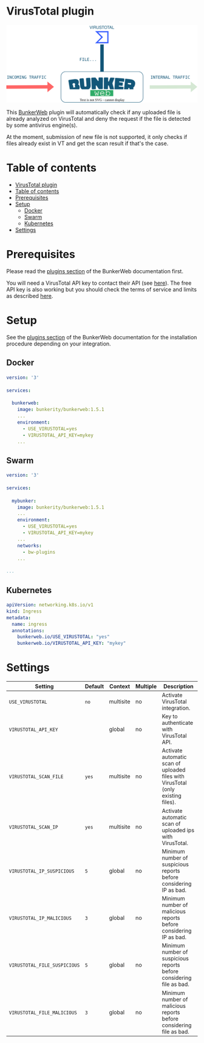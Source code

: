 # VirusTotal plugin

<p align="center">
	<img alt="BunkerWeb VirusTotal diagram" src="https://github.com/bunkerity/bunkerweb-plugins/raw/main/virustotal/docs/diagram.svg" />
</p>

This [BunkerWeb](https://www.bunkerweb.io) plugin will automatically check if any uploaded file is already analyzed on VirusTotal and deny the request if the file is detected by some antivirus engine(s).

At the moment, submission of new file is not supported, it only checks if files already exist in VT and get the scan result if that's the case.

# Table of contents

- [VirusTotal plugin](#virustotal-plugin)
- [Table of contents](#table-of-contents)
- [Prerequisites](#prerequisites)
- [Setup](#setup)
  - [Docker](#docker)
  - [Swarm](#swarm)
  - [Kubernetes](#kubernetes)
- [Settings](#settings)

# Prerequisites

Please read the [plugins section](https://docs.bunkerweb.io/latest/plugins) of the BunkerWeb documentation first.

You will need a VirusTotal API key to contact their API (see [here](https://support.virustotal.com/hc/en-us/articles/115002088769-Please-give-me-an-API-key)). The free API key is also working but you should check the terms of service and limits as described [here](https://support.virustotal.com/hc/en-us/articles/115002119845-What-is-the-difference-between-the-public-API-and-the-private-API-).

# Setup

See the [plugins section](https://docs.bunkerweb.io/latest/plugins) of the BunkerWeb documentation for the installation procedure depending on your integration.

## Docker

```yaml
version: '3'

services:

  bunkerweb:
    image: bunkerity/bunkerweb:1.5.1
    ...
    environment:
      - USE_VIRUSTOTAL=yes
      - VIRUSTOTAL_API_KEY=mykey
    ...
```

## Swarm

```yaml
version: '3'

services:

  mybunker:
    image: bunkerity/bunkerweb:1.5.1
    ...
    environment:
      - USE_VIRUSTOTAL=yes
      - VIRUSTOTAL_API_KEY=mykey
    ...
    networks:
      - bw-plugins
    ...

...
```

## Kubernetes

```yaml
apiVersion: networking.k8s.io/v1
kind: Ingress
metadata:
  name: ingress
  annotations:
    bunkerweb.io/USE_VIRUSTOTAL: "yes"
    bunkerweb.io/VIRUSTOTAL_API_KEY: "mykey"
```

# Settings

| Setting                      | Default | Context   | Multiple | Description                                                                      |
| ---------------------------- | ------- | --------- | -------- | -------------------------------------------------------------------------------- |
| `USE_VIRUSTOTAL`             | `no`    | multisite | no       | Activate VirusTotal integration.                                                 |
| `VIRUSTOTAL_API_KEY`         |         | global    | no       | Key to authenticate with VirusTotal API.                                         |
| `VIRUSTOTAL_SCAN_FILE`       | `yes`   | multisite | no       | Activate automatic scan of uploaded files with VirusTotal (only existing files). |
| `VIRUSTOTAL_SCAN_IP`         | `yes`   | multisite | no       | Activate automatic scan of uploaded ips with VirusTotal.                         |
| `VIRUSTOTAL_IP_SUSPICIOUS`   | `5`     | global    | no       | Minimum number of suspicious reports before considering IP as bad.               |
| `VIRUSTOTAL_IP_MALICIOUS`    | `3`     | global    | no       | Minimum number of malicious reports before considering IP as bad.                |
| `VIRUSTOTAL_FILE_SUSPICIOUS` | `5`     | global    | no       | Minimum number of suspicious reports before considering file as bad.             |
| `VIRUSTOTAL_FILE_MALICIOUS`  | `3`     | global    | no       | Minimum number of malicious reports before considering file as bad.              |
